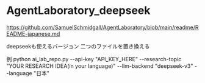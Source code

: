 # AgentLaboratory_deepseek

https://github.com/SamuelSchmidgall/AgentLaboratory/blob/main/readme/README-japanese.md

deepseekも使えるバージョン
二つのファイルを置き換える

例
python ai_lab_repo.py --api-key "API_KEY_HERE" --research-topic "YOUR RESEARCH IDEA(in your language)" --llm-backend "deepseek-v3" --language "日本"

